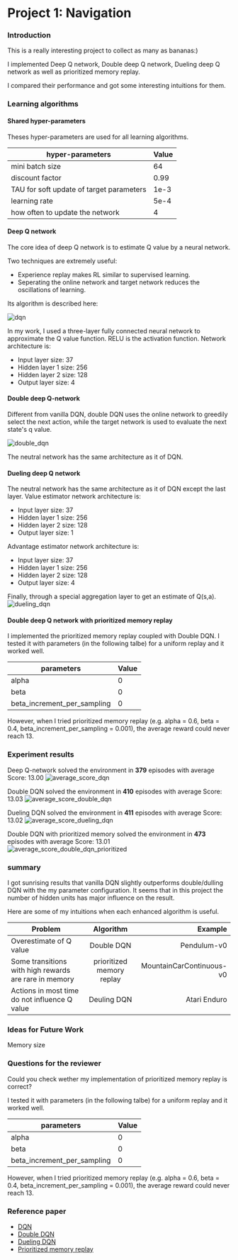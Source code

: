 # Project 1: Navigation

### Introduction
This is a really interesting project to collect as many as bananas:)

I implemented Deep Q network, Double deep Q network, Dueling deep Q network
as well as prioritized memory replay. 

I compared their performance and got some interesting intuitions for them.


### Learning algorithms
#### Shared hyper-parameters
Theses hyper-parameters are used for all learning algorithms.

| hyper-parameters        | Value           | 
| ------------- | -------------| 
| mini batch size      | 64 | 
| discount factor      | 0.99      |   
| TAU for soft update of target parameters| 1e-3    |   
| learning rate | 5e-4    |   
| how often to update the network | 4    |  

#### Deep Q network
The core idea of deep Q network is to estimate Q value by a neural network. 

Two techniques are extremely useful: 
- Experience replay makes RL similar to supervised learning.
- Seperating the online network and target network reduces the oscillations of learning.  

Its algorithm is described here:

![dqn](images/4-1-1.jpg)

In my work, I used a three-layer fully connected neural network to approximate the Q value function. 
RELU is the activation function.
Network architecture is:
- Input layer size: 37
- Hidden layer 1 size: 256
- Hidden layer 2 size: 128
- Output layer size: 4


#### Double deep Q-network
Different from vanilla DQN, double DQN uses the online network to greedily select the next action, 
while the target network is used to evaluate the next state's q value. 

![double_dqn](images/4-5-2.png)

The neutral network has the same architecture as it of DQN.

#### Dueling deep Q network
The neutral network has the same architecture as it of DQN except the last layer. 
Value estimator network architecture is:
- Input layer size: 37
- Hidden layer 1 size: 256
- Hidden layer 2 size: 128
- Output layer size: 1

Advantage estimator network architecture is:
- Input layer size: 37
- Hidden layer 1 size: 256
- Hidden layer 2 size: 128
- Output layer size: 4

Finally, through a special aggregation layer to get an estimate of Q(s,a).
![dueling_dqn](images/0.png)

#### Double deep Q network with prioritized memory replay
I implemented the prioritized memory replay coupled with Double DQN. 
I tested it with parameters (in the following talbe) for a uniform replay and it worked well. 

| parameters    | Value   | 
| ------------- | -------------| 
| alpha      | 0 | 
| beta      | 0  |   
| beta_increment_per_sampling| 0  |   

However, when I tried prioritized memory replay (e.g. alpha = 0.6, beta = 0.4, beta_increment_per_sampling
= 0.001), the average reward could never reach 13.


### Experiment results
Deep Q-network solved the environment in **379** episodes with	average Score: 13.00
![average_score_dqn](images/average_score_dqn.png)

Double DQN solved the environment in **410** episodes with average Score: 13.03
![average_score_double_dqn](images/average_score_double_dqn.png)

Dueling DQN solved the environment in **411** episodes with average Score: 13.02
![average_score_dueling_dqn](images/average_score_dueling_dqn.png)

Double DQN with prioritized memory solved the environment in **473** episodes with average Score: 13.01
![average_score_double_dqn_prioritized](images/average_score_double_dqn_prioritized.png)


### summary 
I got sunrising results that vanilla DQN slightly outperforms double/dulling DQN with the my parameter configuration.
It seems that in this project the number of hidden units has major influence on the result.

Here are some of my intuitions when each enhanced algorithm is useful.



| Problem        | Algorithm           | Example  |
| ------------- |:-------------:| -----:|
| Overestimate of Q value      | Double DQN | Pendulum-v0 |
| Some transitions with high rewards are rare in memory     | prioritized memory replay      |   MountainCarContinuous-v0 |
| Actions in most time do not influence Q value | Deuling DQN      |  Atari Enduro |





### Ideas for Future Work
Memory size

### Questions for the reviewer
Could you check wether my implementation of prioritized memory replay is correct? 

I tested it with parameters (in the following talbe) for a uniform replay and it worked well. 

| parameters    | Value   | 
| ------------- | -------------| 
| alpha      | 0 | 
| beta      | 0  |   
| beta_increment_per_sampling| 0  | 
However, when I tried prioritized memory replay (e.g. alpha = 0.6, beta = 0.4, beta_increment_per_sampling
= 0.001), the average reward could never reach 13.

### Reference paper
- [DQN](https://arxiv.org/abs/1511.06581)
- [Double DQN](https://arxiv.org/abs/1511.06581)
- [Dueling DQN](https://arxiv.org/abs/1511.06581)
- [Prioritized memory replay](https://arxiv.org/abs/1511.06581)









